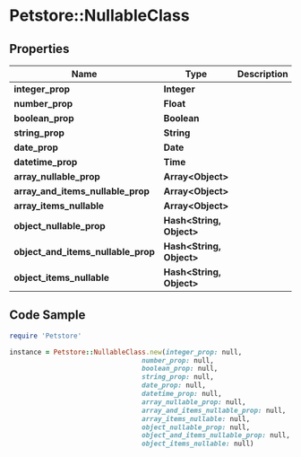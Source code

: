 # Petstore::NullableClass

## Properties

Name | Type | Description | Notes
------------ | ------------- | ------------- | -------------
**integer_prop** | **Integer** |  | [optional] 
**number_prop** | **Float** |  | [optional] 
**boolean_prop** | **Boolean** |  | [optional] 
**string_prop** | **String** |  | [optional] 
**date_prop** | **Date** |  | [optional] 
**datetime_prop** | **Time** |  | [optional] 
**array_nullable_prop** | **Array&lt;Object&gt;** |  | [optional] 
**array_and_items_nullable_prop** | **Array&lt;Object&gt;** |  | [optional] 
**array_items_nullable** | **Array&lt;Object&gt;** |  | [optional] 
**object_nullable_prop** | **Hash&lt;String, Object&gt;** |  | [optional] 
**object_and_items_nullable_prop** | **Hash&lt;String, Object&gt;** |  | [optional] 
**object_items_nullable** | **Hash&lt;String, Object&gt;** |  | [optional] 

## Code Sample

```ruby
require 'Petstore'

instance = Petstore::NullableClass.new(integer_prop: null,
                                 number_prop: null,
                                 boolean_prop: null,
                                 string_prop: null,
                                 date_prop: null,
                                 datetime_prop: null,
                                 array_nullable_prop: null,
                                 array_and_items_nullable_prop: null,
                                 array_items_nullable: null,
                                 object_nullable_prop: null,
                                 object_and_items_nullable_prop: null,
                                 object_items_nullable: null)
```


